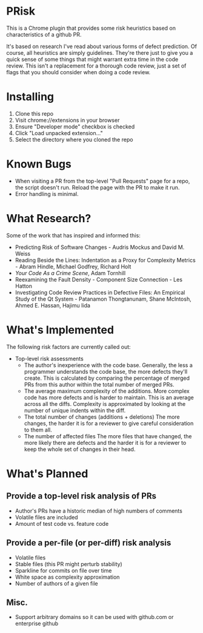 # PRisk
This is a Chrome plugin that provides some risk heuristics based on characteristics of a github PR.

It's based on research I've read about various forms of defect prediction. Of course,
all heuristics are simply guidelines. They're there just to give you a quick sense
of some things that might warrant extra time in the code review. This isn't a replacement
for a thorough code review, just a set of flags that you should consider when
doing a code review.

Installing
==========

  1. Clone this repo
  2. Visit chrome://extensions in your browser
  3. Ensure "Developer mode" checkbox is checked
  4. Click "Load unpacked extension..."
  5. Select the directory where you cloned the repo

Known Bugs
==========

  * When visiting a PR from the top-level "Pull Requests" page for a repo, the script doesn't run. Reload the page with the PR to make it run.
  * Error handling is minimal.

What Research?
==============
Some of the work that has inspired and informed this:
  * Predicting Risk of Software Changes - Audris Mockus and David M. Weiss
  * Reading Beside the Lines: Indentation as a Proxy for Complexity Metrics - Abram Hindle, Michael Godfrey, Richard Holt
  * _Your Code As a Crime Scene_, Adam Tornhill
  * Reexamining the Fault Density - Component Size Connection - Les Hatton
  * Investigating Code Review Practices in Defective Files: An Empirical Study of the Qt System -
    Patanamon Thongtanunam, Shane McIntosh, Ahmed E. Hassan, Hajimu Iida


What's Implemented
==================
The following risk factors are currently called out:
  * Top-level risk assessments
    * The author's inexperience with the code base.
      Generally, the less a programmer understands the code base, the more defects they'll create.
      This is calculated by comparing the percentage of merged PRs from this author within the total
      number of merged PRs.
    * The average maximum complexity of the additions.
      More complex code has more defects and is harder to maintain.
      This is an average across all the diffs. Complexity is approximated by looking at the
      number of unique indents within the diff.       
    * The total number of changes (additions + deletions)
      The more changes, the harder it is for a reviewer to give careful consideration to them all.
    * The number of affected files
      The more files that have changed, the more likely there are defects and the harder it is for
      a reviewer to keep the whole set of changes in their head.

What's Planned
==============

Provide a top-level risk analysis of PRs
----------------------------------------
  * Author's PRs have a historic median of high numbers of comments
  * Volatile files are included
  * Amount of test code vs. feature code

Provide a per-file (or per-diff) risk analysis
----------------------------------------------
  * Volatile files
  * Stable files (this PR might perturb stability)
  * Sparkline for commits on file over time
  * White space as complexity approximation
  * Number of authors of a given file

Misc.
-----
  * Support arbitrary domains so it can be used with github.com or enterprise github
